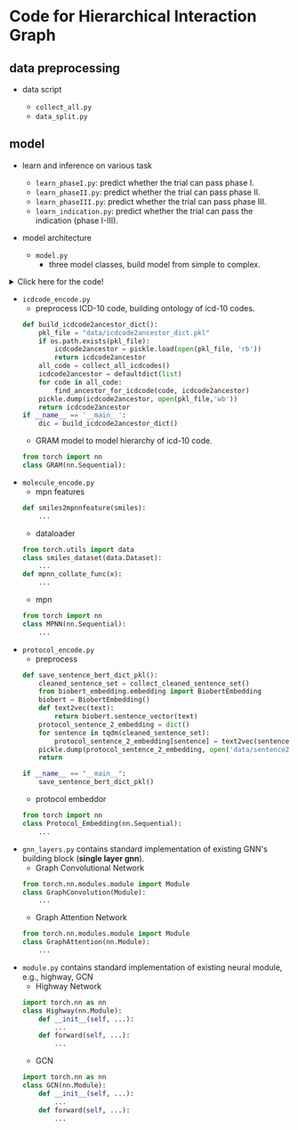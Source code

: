 # Code for Hierarchical Interaction Graph 



## data preprocessing 

- data script

  - `collect_all.py`
  - `data_split.py`



## model 

- learn and inference on various task
  - `learn_phaseI.py`: predict whether the trial can pass phase I. 
  - `learn_phaseII.py`: predict whether the trial can pass phase II.
  - `learn_phaseIII.py`: predict whether the trial can pass phase III.
  - `learn_indication.py`: predict whether the trial can pass the indication (phase I-III).



- model architecture 
  - `model.py`
    - three model classes, build model from simple to complex. 
<details>
  <summary>Click here for the code!</summary>

```python
from torch import nn 
class Interaction(nn.Sequential):

	def __init__(self, ...):
		super(Interaction, self).__init__()
		... 

	def forward(self, ...):
		...

	def evaluation(self, ...):
		...

	def bootstrap_test(self, ...):
		... 

class HINT_nograph(Interaction):
    	def __init__(self, ...):
			super(HINT_nograph, self).__init__(....,) 
			...

		def forward(self, ...):
			...
class HINT(HINT_nograph):
	def __init__(self, ...):
		super(HINT, self).__init__(....,) 
		...

	def forward(self, ):
		... 
```
</details>



  - `icdcode_encode.py` 
    - preprocess ICD-10 code, building ontology of icd-10 codes.
    ```python
	def build_icdcode2ancestor_dict():
		pkl_file = "data/icdcode2ancestor_dict.pkl"
		if os.path.exists(pkl_file):
			icdcode2ancestor = pickle.load(open(pkl_file, 'rb'))
			return icdcode2ancestor 
		all_code = collect_all_icdcodes() 
		icdcode2ancestor = defaultdict(list)
		for code in all_code:
			find_ancestor_for_icdcode(code, icdcode2ancestor)
		pickle.dump(icdcode2ancestor, open(pkl_file,'wb'))
		return icdcode2ancestor 
	if __name__ == '__main__':
		dic = build_icdcode2ancestor_dict()    
    ```
    - GRAM model to model hierarchy of icd-10 code. 
    ```python
	from torch import nn 
	class GRAM(nn.Sequential):
    ```
  - `molecule_encode.py`
    - mpn features 
    ```python
    def smiles2mpnnfeature(smiles):
    	... 
    ```
    - dataloader
    ```python
    from torch.utils import data   
    class smiles_dataset(data.Dataset):
		...
	def mpnn_collate_func(x):
		...
    ```
    - mpn 
    ```python
    from torch import nn
    class MPNN(nn.Sequential):
    	...
    ```
  - `protocol_encode.py`
  	- preprocess 
  	```python
  	def save_sentence_bert_dict_pkl():
		cleaned_sentence_set = collect_cleaned_sentence_set() 
		from biobert_embedding.embedding import BiobertEmbedding
		biobert = BiobertEmbedding()
		def text2vec(text):
			return biobert.sentence_vector(text)
		protocol_sentence_2_embedding = dict()
		for sentence in tqdm(cleaned_sentence_set):
			protocol_sentence_2_embedding[sentence] = text2vec(sentence)
		pickle.dump(protocol_sentence_2_embedding, open('data/sentence2embedding.pkl', 'wb'))
		return 

	if __name__ == "__main__":
		save_sentence_bert_dict_pkl() 
  	```
  	- protocol embeddor
  	```python
  	from torch import nn 
  	class Protocol_Embedding(nn.Sequential):
  		...
  	```
  - `gnn_layers.py` contains standard implementation of existing GNN's building block (**single layer gnn**).
    - Graph Convolutional Network 
    ```python
    from torch.nn.modules.module import Module
    class GraphConvolution(Module):
    	...
    ```
    - Graph Attention Network
    ```python
    from torch.nn.modules.module import Module
	class GraphAttention(nn.Module):
		...
    ```
  - `module.py` contains standard implementation of existing neural module, e.g., highway, GCN
  	- Highway Network 
  	```python
  	import torch.nn as nn
  	class Highway(nn.Module):
  		def __init__(self, ...):
  			...
  		def forward(self, ...):
  			...
  	```
  	- GCN 
  	```python
  	import torch.nn as nn
  	class GCN(nn.Module):
  		def __init__(self, ...):
  			...
  		def forward(self, ...):
  			...  	
  	```





